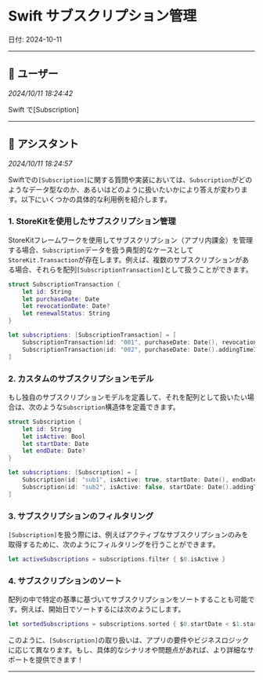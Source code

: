 # Swift サブスクリプション管理

日付: 2024-10-11

---

## 👤 ユーザー
*2024/10/11 18:24:42*

Swift で[Subscription]

---

## 🤖 アシスタント
*2024/10/11 18:24:57*

Swiftでの`[Subscription]`に関する質問や実装においては、`Subscription`がどのようなデータ型なのか、あるいはどのように扱いたいかにより答えが変わります。以下にいくつかの具体的な利用例を紹介します。

### 1. StoreKitを使用したサブスクリプション管理
StoreKitフレームワークを使用してサブスクリプション（アプリ内課金）を管理する場合、`Subscription`データを扱う典型的なケースとして`StoreKit.Transaction`が存在します。例えば、複数のサブスクリプションがある場合、それらを配列`[SubscriptionTransaction]`として扱うことができます。

```swift
struct SubscriptionTransaction {
    let id: String
    let purchaseDate: Date
    let revocationDate: Date?
    let renewalStatus: String
}

let subscriptions: [SubscriptionTransaction] = [
    SubscriptionTransaction(id: "001", purchaseDate: Date(), revocationDate: nil, renewalStatus: "active"),
    SubscriptionTransaction(id: "002", purchaseDate: Date().addingTimeInterval(-86400), revocationDate: Date(), renewalStatus: "revoked")
]
```

### 2. カスタムのサブスクリプションモデル
もし独自のサブスクリプションモデルを定義して、それを配列として扱いたい場合は、次のような`Subscription`構造体を定義できます。

```swift
struct Subscription {
    let id: String
    let isActive: Bool
    let startDate: Date
    let endDate: Date?
}

let subscriptions: [Subscription] = [
    Subscription(id: "sub1", isActive: true, startDate: Date(), endDate: nil),
    Subscription(id: "sub2", isActive: false, startDate: Date().addingTimeInterval(-86400), endDate: Date())
]
```

### 3. サブスクリプションのフィルタリング
`[Subscription]`を扱う際には、例えばアクティブなサブスクリプションのみを取得するために、次のようにフィルタリングを行うことができます。

```swift
let activeSubscriptions = subscriptions.filter { $0.isActive }
```

### 4. サブスクリプションのソート
配列の中で特定の基準に基づいてサブスクリプションをソートすることも可能です。例えば、開始日でソートするには次のようにします。

```swift
let sortedSubscriptions = subscriptions.sorted { $0.startDate < $1.startDate }
```

このように、`[Subscription]`の取り扱いは、アプリの要件やビジネスロジックに応じて異なります。もし、具体的なシナリオや問題点があれば、より詳細なサポートを提供できます！

---
